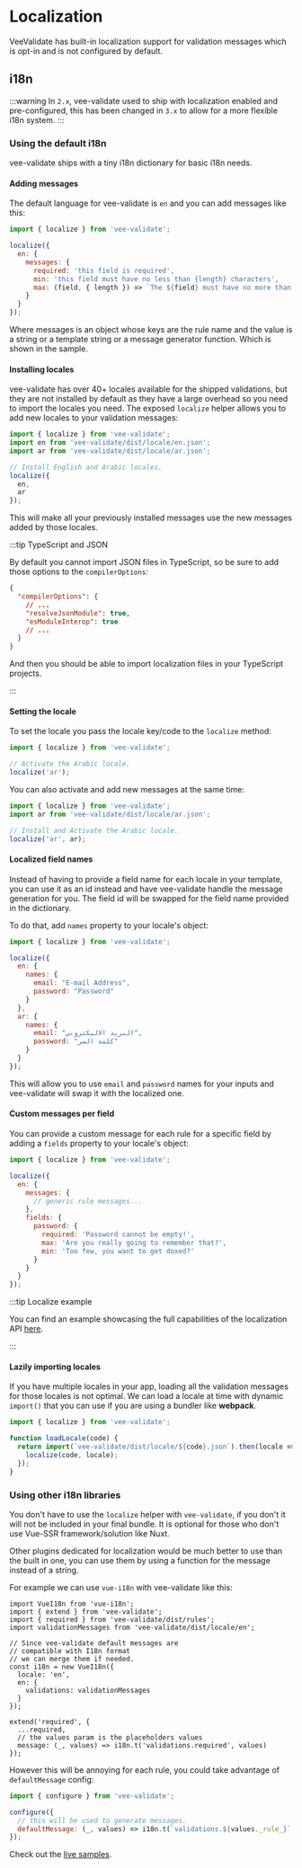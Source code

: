 # Localization

VeeValidate has built-in localization support for validation messages which is opt-in and is not configured by default.

## i18n

:::warning
In `2.x`, vee-validate used to ship with localization enabled and pre-configured, this has been changed in `3.x` to allow for a more flexible i18n system.
:::

### Using the default i18n

vee-validate ships with a tiny i18n dictionary for basic i18n needs.

#### Adding messages

The default language for vee-validate is `en` and you can add messages like this:

```js
import { localize } from 'vee-validate';

localize({
  en: {
    messages: {
      required: 'this field is required',
      min: 'this field must have no less than {length} characters',
      max: (field, { length }) => `The ${field} must have no more than ${length} characters`
    }
  }
});
```

Where messages is an object whose keys are the rule name and the value is a string or a template string or a message generator function. Which is shown in the sample.

#### Installing locales

vee-validate has over 40+ locales available for the shipped validations, but they are not installed by default as they have a large overhead so you need to import the locales you need. The exposed `localize` helper allows you to add new locales to your validation messages:

```js
import { localize } from 'vee-validate';
import en from 'vee-validate/dist/locale/en.json';
import ar from 'vee-validate/dist/locale/ar.json';

// Install English and Arabic locales.
localize({
  en,
  ar
});
```

This will make all your previously installed messages use the new messages added by those locales.

:::tip TypeScript and JSON

By default you cannot import JSON files in TypeScript, so be sure to add those options to the `compilerOptions`:

```json
{
  "compilerOptions": {
    // ...
    "resolveJsonModule": true,
    "esModuleInterop": true
    // ...
  }
}
```

And then you should be able to import localization files in your TypeScript projects.

:::

#### Setting the locale

To set the locale you pass the locale key/code to the `localize` method:

```js
import { localize } from 'vee-validate';

// Activate the Arabic locale.
localize('ar');
```

You can also activate and add new messages at the same time:

```js
import { localize } from 'vee-validate';
import ar from 'vee-validate/dist/locale/ar.json';

// Install and Activate the Arabic locale.
localize('ar', ar);
```

#### Localized field names

Instead of having to provide a field name for each locale in your template, you can use it as an id instead and have vee-validate handle the message generation for you. The field id will be swapped for the field name provided in the dictionary.

To do that, add `names` property to your locale's object:

```js
import { localize } from 'vee-validate';

localize({
  en: {
    names: {
      email: "E-mail Address",
      password: "Password"
    }
  },
  ar: {
    names: {
      email: "البريد الاليكتروني",
      password: "كلمة السر"
    }
  }
});
```

This will allow you to use `email` and `password` names for your inputs and vee-validate will swap it with the localized one.

#### Custom messages per field

You can provide a custom message for each rule for a specific field by adding a `fields` property to your locale's object:

```js
import { localize } from 'vee-validate';

localize({
  en: {
    messages: {
      // generic rule messages...
    },
    fields: {
      password: {
        required: 'Password cannot be empty!',
        max: 'Are you really going to remember that?',
        min: 'Too few, you want to get doxed?'
      }
    }
  }
});
```

:::tip Localize example

You can find an example showcasing the full capabilities of the localization API [here](../examples/i18n.md#localize-api).

:::

#### Lazily importing locales

If you have multiple locales in your app, loading all the validation messages for those locales is not optimal. We can load a locale at time with dynamic `import()` that you can use if you are using a bundler like **webpack**.

```js
import { localize } from 'vee-validate';

function loadLocale(code) {
  return import(`vee-validate/dist/locale/${code}.json`).then(locale => {
    localize(code, locale);
  });
}
```

### Using other i18n libraries

You don't have to use the `localize` helper with `vee-validate`, if you don't it will not be included in your final bundle. It is optional for those who don't use Vue-SSR framework/solution like Nuxt.

Other plugins dedicated for localization would be much better to use than the built in one, you can use them by using a function for the message instead of a string.

For example we can use `vue-i18n` with vee-validate like this:

```js{19}
import VueI18n from 'vue-i18n';
import { extend } from 'vee-validate';
import { required } from 'vee-validate/dist/rules';
import validationMessages from 'vee-validate/dist/locale/en';

// Since vee-validate default messages are
// compatible with I18n format
// we can merge them if needed.
const i18n = new VueI18n({
  locale: 'en',
  en: {
    validations: validationMessages
  }
});

extend('required', {
  ...required,
  // the values param is the placeholders values
  message: (_, values) => i18n.t('validations.required', values)
});
```

However this will be annoying for each rule, you could take advantage of `defaultMessage` config:

```js
import { configure } from 'vee-validate';

configure({
  // this will be used to generate messages.
  defaultMessage: (_, values) => i18n.t(`validations.${values._rule_}`, values)
});
```

Check out the [live samples](../examples/i18n.md).

<script>
export default {
  data: () => ({ values: {} }),
  mounted () {
    this.extendRule('lengthBetween', {
      validate: (value, { min, max }) => {
        const length = value && value.length;

        return length >= min && length <= max;
      },
      params: [
        { name: 'min' },
        { name: 'max' }
      ],
      message: 'The {_field_} length must be between {min} and {max}. You wrote "{_value_}".',
    });
  }
};
</script>
